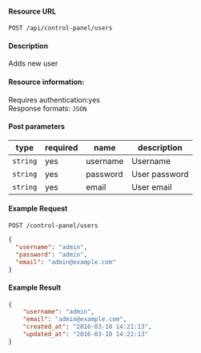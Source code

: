 #### Resource URL
`POST /api/control-panel/users`

#### Description
  Adds new user

#### Resource information:
  Requires authentication:yes  
  Response formats: `JSON`

#### Post parameters
| type     | required | name                              | description
|----------|----------|-----------------------------------|-------------
| `string` | yes      | username                          | Username
| `string` | yes      | password                          | User password
| `string` | yes      | email                             | User email


#### Example Request
`POST /control-panel/users`
```JSON
{
  "username": "admin",
  "password": "admin",
  "email": "admin@example.com"
}
```

#### Example Result
```JSON
{
	"username": "admin",
	"email": "admin@example.com",
	"created_at": "2016-03-10 14:21:13",
	"updated_at": "2016-03-10 14:21:13"
}
```